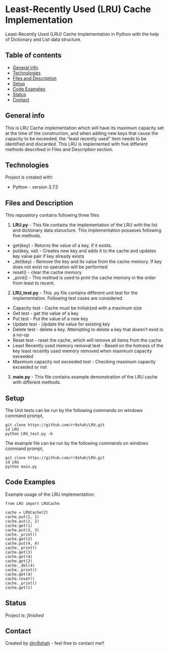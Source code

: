 # Least-Recently Used (LRU) Cache Implementation
Least-Recently Used (LRU) Cache Implementation in Python with the help of Dictionary and List data structure.

## Table of contents
* [General info](#general-info)
* [Technologies](#technologies)
* [Files and Description](#Files-and-Description)
* [Setup](#setup)
* [Code Examples](#Code-Examples)
* [Status](#status)
* [Contact](#contact)

## General info
This is LRU Cache implementation which will have its maximum capacity set at the time of the construction, and when adding new keys that cause the capacity to be exceeded, the “least recently used” item needs to be identified and discarded. This LRU is implemented with five different methods described in Files and Description section.

## Technologies
Project is created with:
* Python - version 3.7.5

## Files and Description

This reposetory contains following three files

1. **LRU.py** - This file contains the implementation of the LRU with the list and dictionary data staructure. This implementation posseses following five methods.
 * get(key) - Returns the value of a key, if it exists.
 * put(key, val) - Creates new key and adds it to the cache and updates key value pair if key already exists
 * _del(key) - Remove the key and its value from the cache memory. If key does not exist no operation will be performed
 * reset() - clear the cache memory
 * _print() - This method is used to print the cache memory in the order from least to recent.

2. **LRU_test.py** - This .py file contains different unit test for the implementation. Following test cases are considered.
 * Capacity test - Cache must be initialized with a maximum size
 * Get test - get the value of a key
 * Put test - Put the value of a new key
 * Update test - Update the value for existing key
 * Delete test - delete a key. Attempting to delete a key that doesn’t exist is a no-op
 * Reset test - reset the cache, which will remove all items from the cache 
 * Least Recently used memory removal test - Based on the hotness of the key least recently used memory removed when maximum capacity exceeded
 * Maximum capacity not exceeded test - Checking maximum capacity exceeded or not

3. **main.py** - This file contains example demonstration of the LRU cache with different methods.
 
## Setup
The Unit tests can be run by the following commands on windows command prompt,
```
git clone https://github.com/rr8shah/LRU.git
cd LRU
python LRU_test.py -b

```
The example file can be run by the following commands on windows command prompt,
```
git clone https://github.com/rr8shah/LRU.git
cd LRU
python main.py

```

## Code Examples
Example usage of the LRU implementation:
```
from LRU import LRUCache

cache = LRUCache(2)
cache.put(1, 1)
cache.put(2, 2)
cache.get(1)
cache.put(3, 3)
cache._print()
cache.get(2)
cache.put(4, 4)
cache._print()
cache.get(3)
cache.get(4)
cache.get(2)
cache._del(4)
cache._print()
cache.get(4)
cache.reset()
cache._print()
cache.get(1)
```

## Status
Project is: _finished_

## Contact
Created by [@rr8shah](https://github.com/rr8shah) - feel free to contact me!!
 
